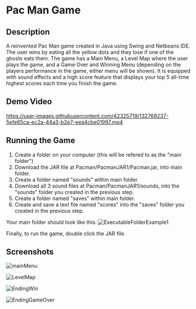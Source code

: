 # Pac Man Game

## Description
A reinvented Pac Man game created in Java using Swing and Netbeans IDE. The user wins by eating all the yellow dots and they lose if one of the ghosts eats them. The game has a Main Menu, a Level Map where the user plays the game, and a Game Over and Winning Menu (depending on the players performance in the game, either menu will be shown). It is equipped with sound effects and a high score feature that displays your top 5 all-time highest scores each time you finish the game. 

## Demo Video
https://user-images.githubusercontent.com/42325719/132769237-5efe65ca-ec2a-44a3-b2e7-eea4cbe01997.mp4

## Running the Game
1. Create a folder on your computer (this will be refered to as the "main folder")
2. Download the JAR file at Pacman/PacmanJAR1/Pacman.jar, into main folder.
3. Create a folder named "sounds" within main folder.
4. Download all 3 sound files at Pacman/PacmanJAR1/sounds, into the "sounds" folder you created in the previous step.
5. Create a folder named "saves" within main folder.
6. Create and save a text file named "scores" into the "saves" folder you created in the previous step.

Your main folder should look like this:
![ExecutableFolderExample1](https://user-images.githubusercontent.com/42325719/132773661-54779c29-6ce7-48ce-b52e-234c401a31a6.PNG)

Finally, to run the game, double click the JAR file. 

## Screenshots
![mainMenu](https://user-images.githubusercontent.com/42325719/132763988-3e4e10ab-1409-4f69-9d97-c86b97998816.PNG)

![LevelMap](https://user-images.githubusercontent.com/42325719/132764005-bfbc4b9a-f613-4100-a0af-6fce457ded97.PNG)

![EndingWin](https://user-images.githubusercontent.com/42325719/132770043-19c35736-5f00-4eb2-9f05-dc1d01d6958e.PNG)

![EndingGameOver](https://user-images.githubusercontent.com/42325719/132770033-c38ab95e-632d-4dd3-8bd3-bd4bfbcdbb46.PNG)
